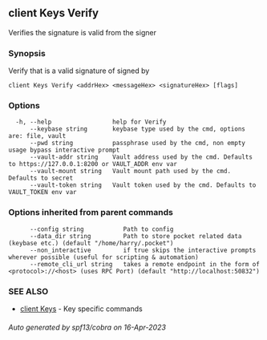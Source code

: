## client Keys Verify

Verifies the signature is valid from the signer

### Synopsis

Verify that <signatureHex> is a valid signature of <messageHex> signed by <addrHex>

```
client Keys Verify <addrHex> <messageHex> <signatureHex> [flags]
```

### Options

```
  -h, --help                 help for Verify
      --keybase string       keybase type used by the cmd, options are: file, vault
      --pwd string           passphrase used by the cmd, non empty usage bypass interactive prompt
      --vault-addr string    Vault address used by the cmd. Defaults to https://127.0.0.1:8200 or VAULT_ADDR env var
      --vault-mount string   Vault mount path used by the cmd. Defaults to secret
      --vault-token string   Vault token used by the cmd. Defaults to VAULT_TOKEN env var
```

### Options inherited from parent commands

```
      --config string           Path to config
      --data_dir string         Path to store pocket related data (keybase etc.) (default "/home/harry/.pocket")
      --non_interactive         if true skips the interactive prompts wherever possible (useful for scripting & automation)
      --remote_cli_url string   takes a remote endpoint in the form of <protocol>://<host> (uses RPC Port) (default "http://localhost:50832")
```

### SEE ALSO

* [client Keys](client_Keys.md)	 - Key specific commands

###### Auto generated by spf13/cobra on 16-Apr-2023
